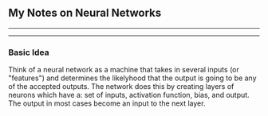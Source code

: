 ## My Notes on Neural Networks
---
---
### Basic Idea
Think of a neural network as a machine that takes in several inputs (or "features") and determines the likelyhood that the output is going to be any of the accepted outputs. The network does this by creating layers of neurons which have a: set of inputs, activation function, bias, and output. The output in most cases become an input to the next layer.
